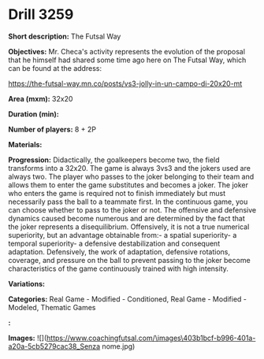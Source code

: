 # Drill 3259

**Short description:**
The Futsal Way

**Objectives:**
Mr. Checa's activity represents the evolution of the proposal that he himself had shared some time ago here on The Futsal Way, which can be found at the address:

https://the-futsal-way.mn.co/posts/vs3-jolly-in-un-campo-di-20x20-mt

**Area (mxm):**
32x20

**Duration (min):**


**Number of players:**
8 + 2P

**Materials:**


**Progression:**
Didactically, the goalkeepers become two, the field transforms into a 32x20. The game is always 3vs3 and the jokers used are always two. The player who passes to the joker belonging to their team and allows them to enter the game substitutes and becomes a joker. The joker who enters the game is required not to finish immediately but must necessarily pass the ball to a teammate first. In the continuous game, you can choose whether to pass to the joker or not. The offensive and defensive dynamics caused become numerous and are determined by the fact that the joker represents a disequilibrium. Offensively, it is not a true numerical superiority, but an advantage obtainable from:- a spatial superiority- a temporal superiority- a defensive destabilization and consequent adaptation. Defensively, the work of adaptation, defensive rotations, coverage, and pressure on the ball to prevent passing to the joker become characteristics of the game continuously trained with high intensity.

**Variations:**


**Categories:**
Real Game - Modified - Conditioned, Real Game - Modified - Modeled, Thematic Games

**:**


**Images:**
![](https://www.coachingfutsal.com/\images\403b1bcf-b996-401a-a20a-5cb5279cac38_Senza nome.jpg)

